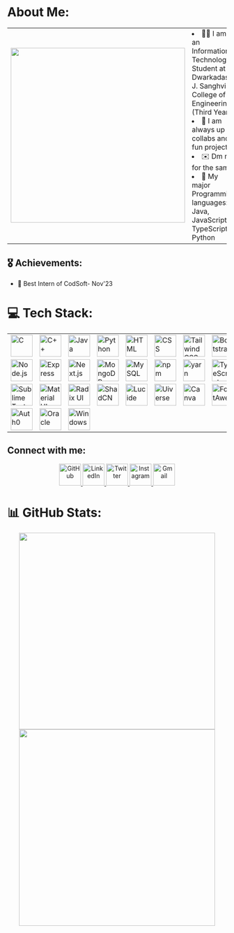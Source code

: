 #  About Me: 
<table>
	<tr>
		<td>
			<img src="https://github.com/vanshm2703/assets/85174767/b822a14b-346b-493c-a16d-cf8ec9098fd2" width="400px" />
		</td>
		<td>
			<li> 👨‍💻 I am an Information Technology Student at Dwarkadas J. Sanghvi College of Engineering. (Third Year)
			<li> 🤝 I am always up for collabs and fun projects.
			<li> ✉️ Dm me for the same.
			<li> 🛌 My major Programming languages: Java, JavaScript, TypeScript, Python
		</td>
	</tr>
</table>

## 🎖️ Achievements:
- 🥇 Best Intern of CodSoft- Nov'23


# 💻 Tech Stack:
<div align="center">
	<table>
		<tr>
			<td><img width="50" src="https://user-images.githubusercontent.com/25181517/192106070-46255bcf-65e6-4c6b-a296-bf8d0d8fb2a7.png" alt="C" title="C"/></td>
			<td><img width="50" src="https://user-images.githubusercontent.com/25181517/192106073-90fffafe-3562-4ff9-a37e-c77a2da0ff58.png" alt="C++" title="C++"/></td>
			<td><img width="50" src="https://user-images.githubusercontent.com/25181517/117201156-9a724800-adec-11eb-9a9d-3cd0f67da4bc.png" alt="Java" title="Java"/></td>
			<td><img width="50" src="https://user-images.githubusercontent.com/25181517/183423507-c056a6f9-1ba8-4312-a350-19bcbc5a8697.png" alt="Python" title="Python"/></td>
			<td><img width="50" src="https://user-images.githubusercontent.com/25181517/192158954-f88b5814-d510-4564-b285-dff7d6400dad.png" alt="HTML" title="HTML"/></td>
			<td><img width="50" src="https://user-images.githubusercontent.com/25181517/183898674-75a4a1b1-f960-4ea9-abcb-637170a00a75.png" alt="CSS" title="CSS"/></td>
			<td><img width="50" src="https://user-images.githubusercontent.com/25181517/202896760-337261ed-ee92-4979-84c4-d4b829c7355d.png" alt="Tailwind CSS" title="Tailwind CSS"/></td>
			<td><img width="50" src="https://user-images.githubusercontent.com/25181517/183898054-b3d693d4-dafb-4808-a509-bab54cf5de34.png" alt="Bootstrap" title="Bootstrap"/></td>
			<td><img width="50" src="https://user-images.githubusercontent.com/25181517/117447155-6a868a00-af3d-11eb-9cfe-245df15c9f3f.png" alt="JavaScript" title="JavaScript"/></td>
			<td><img width="50" src="https://user-images.githubusercontent.com/25181517/183897015-94a058a6-b86e-4e42-a37f-bf92061753e5.png" alt="React" title="React"/></td>
		</tr>
		<tr>
			<td><img width="50" src="https://user-images.githubusercontent.com/25181517/183568594-85e280a7-0d7e-4d1a-9028-c8c2209e073c.png" alt="Node.js" title="Node.js"/></td>
			<td><img width="50" src="https://user-images.githubusercontent.com/25181517/183859966-a3462d8d-1bc7-4880-b353-e2cbed900ed6.png" alt="Express" title="Express"/></td>
			<td><img width="50" src="https://github.com/marwin1991/profile-technology-icons/assets/136815194/5f8c622c-c217-4649-b0a9-7e0ee24bd704" alt="Next.js" title="Next.js"/></td>
			<td><img width="50" src="https://user-images.githubusercontent.com/25181517/182884177-d48a8579-2cd0-447a-b9a6-ffc7cb02560e.png" alt="MongoDB" title="MongoDB"/></td>
			<td><img width="50" src="https://user-images.githubusercontent.com/25181517/183896128-ec99105a-ec1a-4d85-b08b-1aa1620b2046.png" alt="MySQL" title="MySQL"/></td>
			<td><img width="50" src="https://user-images.githubusercontent.com/25181517/121401671-49102800-c959-11eb-9f6f-74d49a5e1774.png" alt="npm" title="npm"/></td>
			<td><img width="50" src="https://user-images.githubusercontent.com/25181517/183049794-a3dfaddd-22ee-4ffe-b0b4-549ccd4879f9.png" alt="yarn" title="yarn"/></td>
			<td><img width="50" src="https://user-images.githubusercontent.com/25181517/183890598-19a0ac2d-e88a-4005-a8df-1ee36782fde1.png" alt="TypeScript" title="TypeScript"/></td>
			<td><img width="50" src="https://user-images.githubusercontent.com/25181517/183914128-3fc88b4a-4ac1-40e6-9443-9a30182379b7.png" alt="Jupyter Notebook" title="Jupyter Notebook"/></td>
			<td><img width="50" src="https://user-images.githubusercontent.com/25181517/192108891-d86b6220-e232-423a-bf5f-90903e6887c3.png" alt="Visual Studio Code" title="Visual Studio Code"/></td>
		</tr>
		<tr>
			<td><img width="50" src="https://user-images.githubusercontent.com/25181517/192108375-268c35e6-ab26-44b2-88bf-e3121a4e5083.png" alt="Sublime Text" title="Sublime Text"/></td>
			<td><img width="50" src="https://github.com/marwin1991/profile-technology-icons/assets/136815194/23691e4e-0720-4df4-87e7-0d3f1e40e8f5" alt="Material UI" title="Material UI"/></td>
			<td><img width="50" src="https://github.com/marwin1991/profile-technology-icons/assets/136815194/5adf4ce0-8a55-4eb3-b3c8-8b9bcf37d524" alt="Radix UI" title="Radix UI"/></td>
			<td><img width="50" src="https://github.com/marwin1991/profile-technology-icons/assets/136815194/aa9bb4cc-d2e0-4655-b0db-518b2f09e500" alt="ShadCN" title="ShadCN"/></td>
			<td><img width="50" src="https://github.com/marwin1991/profile-technology-icons/assets/136815194/6a1ff33f-6d0e-4d34-ae38-132deab29fda" alt="Lucide" title="Lucide"/></td>
			<td><img width="50" src="https://github.com/marwin1991/profile-technology-icons/assets/136815194/a94bfa83-fd50-413b-97d9-3a652d68e978" alt="Uiverse" title="Uiverse"/></td>
			<td><img width="50" src="https://github.com/marwin1991/profile-technology-icons/assets/136815194/7d55c56b-6764-4810-84a5-6c0d7e366f8e" alt="Canva" title="Canva"/></td>
			<td><img width="50" src="https://github.com/marwin1991/profile-technology-icons/assets/136815194/f3e946fe-9f03-47c3-996b-23cf9eb5e12c" alt="FontAwesome" title="FontAwesome"/></td>
			<td><img width="50" src="https://user-images.githubusercontent.com/25181517/192108372-f71d70ac-7ae6-4c0d-8395-51d8870c2ef0.png" alt="Git" title="Git"/></td>
			<td><img width="50" src="https://user-images.githubusercontent.com/25181517/192108374-8da61ba1-99ec-41d7-80b8-fb2f7c0a4948.png" alt="GitHub" title="GitHub"/></td>
		</tr>
		<tr>
			<td><img width="50" src="https://user-images.githubusercontent.com/25181517/201476472-61eb202c-903c-4b5f-9b6d-3f8f7b0551c0.png" alt="Auth0" title="Auth0"/></td>
        <td><img width="50" src="https://user-images.githubusercontent.com/25181517/201476472-61eb202c-903c-4b5f-9b6d-3f8f7b0551c0.png" alt="Oracle" title="Oracle"/></td> 
           <td><img width="50" src="https://user-images.githubusercontent.com/25181517/201476472-61eb202c-903c-4b5f-9b6d-3f8f7b0551c0.png" alt="Windows" title="Windows"/></td> 
		</tr>
	</table>
</div>

## Connect with me:

<div align="center">
	<a href="https://github.com/vanshm2703">
		<img width="50" src="https://user-images.githubusercontent.com/10498744/210012396-6f24ef5d-f4d3-4a5f-9440-0e18c1577a8d.png" alt="GitHub" title="GitHub"/>
	</a>
	<a href="https://linkedin.com/in/vanshm2703">
		<img width="50" src="https://user-images.githubusercontent.com/10498744/210012479-9d20dfee-5d31-419e-8223-280948f56a4a.png" alt="LinkedIn" title="LinkedIn"/>
	</a>
	<a href="https://twitter.com/vanshm2703">
		<img width="50" src="https://user-images.githubusercontent.com/10498744/210012304-4e0a6cb0-8a38-4c15-a52f-21a7a4cc3d10.png" alt="Twitter" title="Twitter"/>
	</a>
	<a href="https://instagram.com/vanshm2703">
		<img width="50" src="https://user-images.githubusercontent.com/10498744/210012453-5ca5cd6d-5dca-4a9d-bf26-ccf475e1e4ed.png" alt="Instagram" title="Instagram"/>
	</a>
	<a href="mailto:vanshm2703@gmail.com">
		<img width="50" src="https://user-images.githubusercontent.com/10498744/210012481-a51133f5-d129-49f3-8aa0-4048a4f6e515.png" alt="Gmail" title="Gmail"/>
	</a>
</div>

# 📊 GitHub Stats:

<div align="center">
	<a href="https://github.com/vanshm2703">
		<img width="450" src="https://github-readme-stats.vercel.app/api?username=vanshm2703&show_icons=true&theme=radical" />
	</a>
	<a href="https://github.com/vanshm2703">
		<img width="450" src="https://github-readme-streak-stats.herokuapp.com/?user=vanshm2703&theme=radical" />
	</a>
</div>
